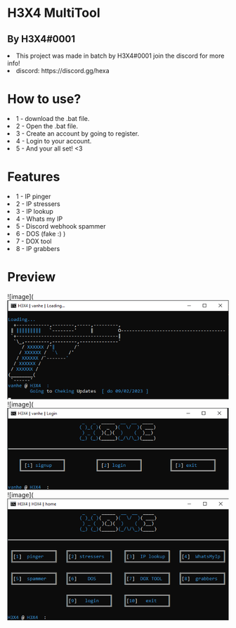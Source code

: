 # H3X4 MultiTool
## By H3X4#0001
<li>This project was made in batch by H3X4#0001 join the discord for more info!</li>
<li>discord: https://discord.gg/hexa</li>

# How to use?
<li>1 - download the .bat file.</li>
<li>2 - Open the .bat file.</li>
<li>3 - Create an account by going to register.</li>
<li>4 - Login to your account.</li>
<li>5 - And your all set! <3 </li>

# Features

<li>1 - IP pinger</li>
<li>2 - IP stressers</li>
<li>3 - IP lookup</li>
<li>4 - Whats my IP</li>
<li>5 - Discord webhook spammer</li>
<li>6 - DOS (fake :) )</li>
<li>7 - DOX tool</li>
<li>8 - IP grabbers</li>

# Preview

![image](![image](https://github.com/HH3X4/H3X4-Multitool/blob/main/loading.png?raw=true)
![image](![image](https://github.com/HH3X4/H3X4-Multitool/blob/main/start.png?raw=true)
![image](![image](https://github.com/HH3X4/H3X4-Multitool/blob/main/home.png?raw=true)
